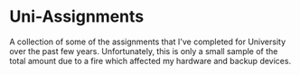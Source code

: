# Uni-Assignments
A collection of some of the assignments that I've completed for University over the past few years. Unfortunately, this is only a small sample of the total amount due to a fire which affected my hardware and backup devices.
